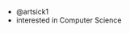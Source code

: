 - @artsick1
- interested in Computer Science 


<!---
artsick1/artsick1 is a ✨ special ✨ repository because its `README.md` (this file) appears on your GitHub profile.
You can click the Preview link to take a look at your changes.
--->
